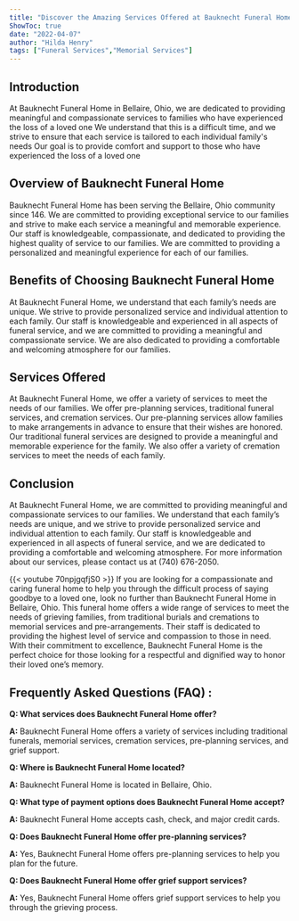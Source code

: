 ```yaml
---
title: "Discover the Amazing Services Offered at Bauknecht Funeral Home in Bellaire, Ohio!"
ShowToc: true 
date: "2022-04-07"
author: "Hilda Henry" 
tags: ["Funeral Services","Memorial Services"]
---
```

## Introduction

At Bauknecht Funeral Home in Bellaire, Ohio, we are dedicated to providing meaningful and compassionate services to families who have experienced the loss of a loved one We understand that this is a difficult time, and we strive to ensure that each service is tailored to each individual family's needs Our goal is to provide comfort and support to those who have experienced the loss of a loved one

## Overview of Bauknecht Funeral Home

Bauknecht Funeral Home has been serving the Bellaire, Ohio community since 146. We are committed to providing exceptional service to our families and strive to make each service a meaningful and memorable experience. Our staff is knowledgeable, compassionate, and dedicated to providing the highest quality of service to our families. We are committed to providing a personalized and meaningful experience for each of our families.

## Benefits of Choosing Bauknecht Funeral Home

At Bauknecht Funeral Home, we understand that each family’s needs are unique. We strive to provide personalized service and individual attention to each family. Our staff is knowledgeable and experienced in all aspects of funeral service, and we are committed to providing a meaningful and compassionate service. We are also dedicated to providing a comfortable and welcoming atmosphere for our families.

## Services Offered

At Bauknecht Funeral Home, we offer a variety of services to meet the needs of our families. We offer pre-planning services, traditional funeral services, and cremation services. Our pre-planning services allow families to make arrangements in advance to ensure that their wishes are honored. Our traditional funeral services are designed to provide a meaningful and memorable experience for the family. We also offer a variety of cremation services to meet the needs of each family.

## Conclusion

At Bauknecht Funeral Home, we are committed to providing meaningful and compassionate services to our families. We understand that each family’s needs are unique, and we strive to provide personalized service and individual attention to each family. Our staff is knowledgeable and experienced in all aspects of funeral service, and we are dedicated to providing a comfortable and welcoming atmosphere. For more information about our services, please contact us at (740) 676-2050.

{{< youtube 70npjgqfjS0 >}} 
If you are looking for a compassionate and caring funeral home to help you through the difficult process of saying goodbye to a loved one, look no further than Bauknecht Funeral Home in Bellaire, Ohio. This funeral home offers a wide range of services to meet the needs of grieving families, from traditional burials and cremations to memorial services and pre-arrangements. Their staff is dedicated to providing the highest level of service and compassion to those in need. With their commitment to excellence, Bauknecht Funeral Home is the perfect choice for those looking for a respectful and dignified way to honor their loved one’s memory.

## Frequently Asked Questions (FAQ) :
**Q: What services does Bauknecht Funeral Home offer?**

**A:** Bauknecht Funeral Home offers a variety of services including traditional funerals, memorial services, cremation services, pre-planning services, and grief support. 

**Q: Where is Bauknecht Funeral Home located?**

**A:** Bauknecht Funeral Home is located in Bellaire, Ohio. 

**Q: What type of payment options does Bauknecht Funeral Home accept?**

**A:** Bauknecht Funeral Home accepts cash, check, and major credit cards. 

**Q: Does Bauknecht Funeral Home offer pre-planning services?**

**A:** Yes, Bauknecht Funeral Home offers pre-planning services to help you plan for the future. 

**Q: Does Bauknecht Funeral Home offer grief support services?**

**A:** Yes, Bauknecht Funeral Home offers grief support services to help you through the grieving process.



